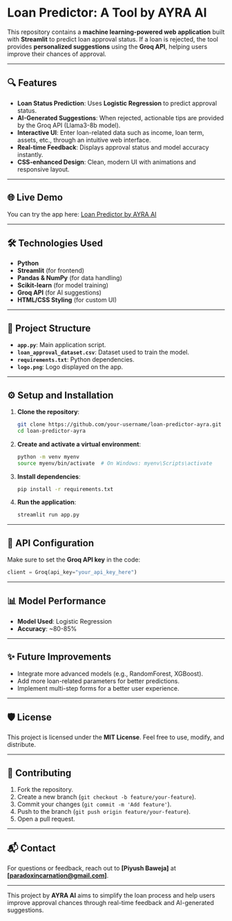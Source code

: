 # Loan Predictor: A Tool by AYRA AI  

This repository contains a **machine learning-powered web application** built with **Streamlit** to predict loan approval status. If a loan is rejected, the tool provides **personalized suggestions** using the **Groq API**, helping users improve their chances of approval.

---

## 🔍 Features
- **Loan Status Prediction**: Uses **Logistic Regression** to predict approval status.
- **AI-Generated Suggestions**: When rejected, actionable tips are provided by the Groq API (Llama3-8b model).
- **Interactive UI**: Enter loan-related data such as income, loan term, assets, etc., through an intuitive web interface.
- **Real-time Feedback**: Displays approval status and model accuracy instantly.
- **CSS-enhanced Design**: Clean, modern UI with animations and responsive layout.

---

## 🌐 Live Demo  
You can try the app here: [Loan Predictor by AYRA AI](https://loan-predictor-ayra-ai.streamlit.app/)

---

## 🛠 Technologies Used
- **Python**
- **Streamlit** (for frontend)
- **Pandas & NumPy** (for data handling)
- **Scikit-learn** (for model training)
- **Groq API** (for AI suggestions)
- **HTML/CSS Styling** (for custom UI)

---

## 📂 Project Structure
- **`app.py`**: Main application script.
- **`loan_approval_dataset.csv`**: Dataset used to train the model.
- **`requirements.txt`**: Python dependencies.
- **`logo.png`**: Logo displayed on the app.

---

## ⚙️ Setup and Installation  
1. **Clone the repository**:  
   ```bash
   git clone https://github.com/your-username/loan-predictor-ayra.git
   cd loan-predictor-ayra
   ```
2. **Create and activate a virtual environment**:  
   ```bash
   python -m venv myenv
   source myenv/bin/activate  # On Windows: myenv\Scripts\activate
   ```
3. **Install dependencies**:  
   ```bash
   pip install -r requirements.txt
   ```
4. **Run the application**:  
   ```bash
   streamlit run app.py
   ```

---

## 🔑 API Configuration  
Make sure to set the **Groq API key** in the code:
```python
client = Groq(api_key="your_api_key_here")
```

---

## 📊 Model Performance
- **Model Used**: Logistic Regression  
- **Accuracy**: ~80-85%  

---

## ✨ Future Improvements
- Integrate more advanced models (e.g., RandomForest, XGBoost).
- Add more loan-related parameters for better predictions.
- Implement multi-step forms for a better user experience.

---

## 🛡 License
This project is licensed under the **MIT License**. Feel free to use, modify, and distribute.

---

## 🤝 Contributing
1. Fork the repository.  
2. Create a new branch (`git checkout -b feature/your-feature`).  
3. Commit your changes (`git commit -m 'Add feature'`).  
4. Push to the branch (`git push origin feature/your-feature`).  
5. Open a pull request.

---

## 📬 Contact  
For questions or feedback, reach out to **[Piyush Baweja]** at **[paradoxincarnation@gmail.com]**.  

---

This project by **AYRA AI** aims to simplify the loan process and help users improve approval chances through real-time feedback and AI-generated suggestions.
